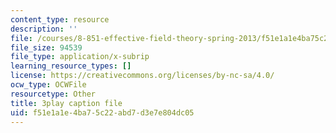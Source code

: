```yaml
---
content_type: resource
description: ''
file: /courses/8-851-effective-field-theory-spring-2013/f51e1a1e4ba75c22abd7d3e7e804dc05_KwtuwXp16cY.vtt
file_size: 94539
file_type: application/x-subrip
learning_resource_types: []
license: https://creativecommons.org/licenses/by-nc-sa/4.0/
ocw_type: OCWFile
resourcetype: Other
title: 3play caption file
uid: f51e1a1e-4ba7-5c22-abd7-d3e7e804dc05
---
```

